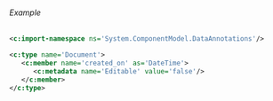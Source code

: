 <div class="note eg" markdown="1">

###### Example
```xml
<c:import-namespace ns='System.ComponentModel.DataAnnotations'/>

<c:type name='Document'>
   <c:member name='created_on' as='DateTime'>
      <c:metadata name='Editable' value='false'/>
   </c:member>
</c:type>
```

</div>
